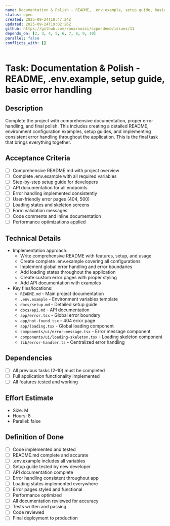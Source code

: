 ```yaml
---
name: Documentation & Polish - README, .env.example, setup guide, basic error handling
status: open
created: 2025-09-24T18:47:24Z
updated: 2025-09-24T19:02:26Z
github: https://github.com/ranaroussi/ccpm-demo/issues/11
depends_on: [2, 3, 4, 5, 6, 7, 8, 9, 10]
parallel: false
conflicts_with: []
---
```


# Task: Documentation & Polish - README, .env.example, setup guide, basic error handling

## Description

Complete the project with comprehensive documentation, proper error handling, and final polish. This includes creating a detailed README, environment configuration examples, setup guides, and implementing consistent error handling throughout the application. This is the final task that brings everything together.

## Acceptance Criteria

- [ ] Comprehensive README.md with project overview
- [ ] Complete .env.example with all required variables
- [ ] Step-by-step setup guide for developers
- [ ] API documentation for all endpoints
- [ ] Error handling implemented consistently
- [ ] User-friendly error pages (404, 500)
- [ ] Loading states and skeleton screens
- [ ] Form validation messages
- [ ] Code comments and inline documentation
- [ ] Performance optimizations applied

## Technical Details

- Implementation approach:
  - Write comprehensive README with features, setup, and usage
  - Create complete .env.example covering all configurations
  - Implement global error handling and error boundaries
  - Add loading states throughout the application
  - Create custom error pages with proper styling
  - Add API documentation with examples
- Key files/locations:
  - `README.md` - Main project documentation
  - `.env.example` - Environment variables template
  - `docs/setup.md` - Detailed setup guide
  - `docs/api.md` - API documentation
  - `app/error.tsx` - Global error boundary
  - `app/not-found.tsx` - 404 error page
  - `app/loading.tsx` - Global loading component
  - `components/ui/error-message.tsx` - Error message component
  - `components/ui/loading-skeleton.tsx` - Loading skeleton component
  - `lib/error-handler.ts` - Centralized error handling

## Dependencies

- [ ] All previous tasks (2-10) must be completed
- [ ] Full application functionality implemented
- [ ] All features tested and working

## Effort Estimate

- Size: M
- Hours: 8
- Parallel: false

## Definition of Done

- [ ] Code implemented and tested
- [ ] README.md complete and accurate
- [ ] .env.example includes all variables
- [ ] Setup guide tested by new developer
- [ ] API documentation complete
- [ ] Error handling consistent throughout app
- [ ] Loading states implemented everywhere
- [ ] Error pages styled and functional
- [ ] Performance optimized
- [ ] All documentation reviewed for accuracy
- [ ] Tests written and passing
- [ ] Code reviewed
- [ ] Final deployment to production

